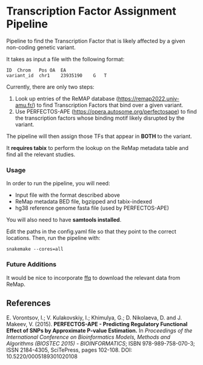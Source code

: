 # Transcription Factor Assignment Pipeline

Pipeline to find the Transcription Factor that is likely affected by a given non-coding genetic variant.

It takes as input a file with the following format:

```
ID	Chrom	Pos	OA	EA
variant_id	chr1	23935190	G	T
```

Currently, there are only two steps:

1. Look up entries of the ReMAP database (https://remap2022.univ-amu.fr/) to find Transcription Factors that
bind over a given variant.
2. Use PERFECTOS-APE (https://opera.autosome.org/perfectosape) to find the transcription factors whose binding motif likely disrupted by the variant.

The pipeline will then assign those TFs that appear in **BOTH** to the variant.

It **requires tabix** to perform the lookup on the ReMap metadata table and find all the relevant studies. 

### Usage

In order to run the pipeline, you will need:
* Input file with the format described above
* ReMap metadata BED file, bgzipped and tabix-indexed
* hg38 reference genome fasta file (used by PERFECTOS-APE)

You will also need to have **samtools installed**.

Edit the paths in the config.yaml file so that they point to the correct locations. 
Then, run the pipeline with:

```
snakemake --cores=all
```

### Future Additions

It would be nice to incorporate [ffq](https://github.com/pachterlab/ffq) to download the relevant data from ReMap. 

## References

E. Vorontsov, I.; V. Kulakovskiy, I.; Khimulya, G.; D. Nikolaeva, D. and J. Makeev, V. (2015). **PERFECTOS-APE - Predicting Regulatory Functional Effect of SNPs by Approximate P-value Estimation.** In *Proceedings of the International Conference on Bioinformatics Models, Methods and Algorithms (BIOSTEC 2015) - BIOINFORMATICS*; ISBN 978-989-758-070-3; ISSN 2184-4305, SciTePress, pages 102-108. DOI: 10.5220/0005189301020108
